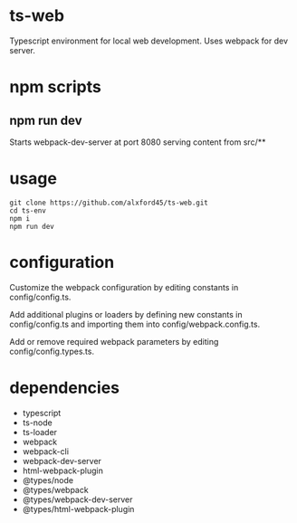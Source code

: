 # ts-web

Typescript environment for local web development. Uses webpack for dev server.

# npm scripts

## npm run dev

Starts webpack-dev-server at port 8080 serving content from src/\*\*

# usage

    git clone https://github.com/alxford45/ts-web.git
    cd ts-env
    npm i
    npm run dev

# configuration

Customize the webpack configuration by editing constants in config/config.ts.

Add additional plugins or loaders by defining new constants in config/config.ts and importing them into config/webpack.config.ts.

Add or remove required webpack parameters by editing config/config.types.ts.

# dependencies

<ul>
  <li>typescript</li>
  <li>ts-node</li>
  <li>ts-loader</li>
  <li>webpack</li>
  <li>webpack-cli</li>
  <li>webpack-dev-server</li>
  <li>html-webpack-plugin</li>
  <li>@types/node</li>
  <li>@types/webpack</li>
  <li>@types/webpack-dev-server</li>
  <li>@types/html-webpack-plugin</li>
</ul>

